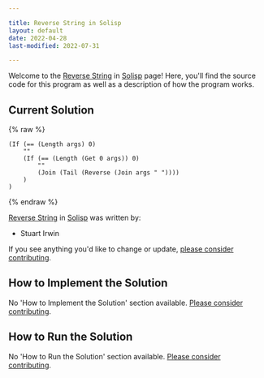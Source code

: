 ```yaml
---

title: Reverse String in Solisp
layout: default
date: 2022-04-28
last-modified: 2022-07-31

---
```


Welcome to the [Reverse String](https://sampleprograms.io/projects/reverse-string) in [Solisp](https://sampleprograms.io/languages/solisp) page! Here, you'll find the source code for this program as well as a description of how the program works.

## Current Solution

{% raw %}

```solisp
(If (== (Length args) 0)
	""
	(If (== (Length (Get 0 args)) 0)
		""
		(Join (Tail (Reverse (Join args " "))))
	)
)
```

{% endraw %}

[Reverse String](https://sampleprograms.io/projects/reverse-string) in [Solisp](https://sampleprograms.io/languages/solisp) was written by:

- Stuart Irwin

If you see anything you'd like to change or update, [please consider contributing](https://github.com/TheRenegadeCoder/sample-programs).

## How to Implement the Solution

No 'How to Implement the Solution' section available. [Please consider contributing](https://github.com/TheRenegadeCoder/sample-programs-website).

## How to Run the Solution

No 'How to Run the Solution' section available. [Please consider contributing](https://github.com/TheRenegadeCoder/sample-programs-website).